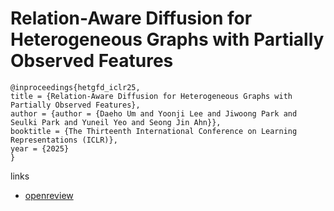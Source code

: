# Relation-Aware Diffusion for Heterogeneous Graphs with Partially Observed Features

```
@inproceedings{hetgfd_iclr25,
title = {Relation-Aware Diffusion for Heterogeneous Graphs with Partially Observed Features},
author = {author = {Daeho Um and Yoonji Lee and Jiwoong Park and Seulki Park and Yuneil Yeo and Seong Jin Ahn}},
booktitle = {The Thirteenth International Conference on Learning Representations (ICLR)},
year = {2025}
}
```

links
- [openreview](https://openreview.net/forum?id=TPYwwqF0bv)
